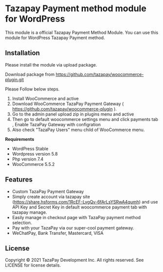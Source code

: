 # Tazapay Payment method module for WordPress

This module is a official Tazapay Payment Method Module. You can use this module for WordPress Tazapay Payment method. 

## Installation

Please install the module via upload package. 

Download package from https://github.com/tazapay/woocommerce-plugin.git

Please Follow below steps.

1) Install WooCommerce and active
2) Download WooCommerce TazaPay Payment Gateway ( https://github.com/tazapay/woocommerce-plugin ).
3) Go to the admin panel upload zip in  plugins menu and active
4) Then go to default woocommerce settings menu and click payments tab , Enable TazaPay Gateway with configration
5) Also check "TazaPay Users" menu child of WooCommerce menu.

**Requirements**

- WordPress Stable
- Wordpress version 5.8
- Php version 7.4
- WooCommerce 5.5.2

## Features
- Custom TazaPay Payment Gateway
- Simply create account via tazapay site (https://share.hsforms.com/1RcEF-LvgQv-6fArLsYSRwA4qumh) and use API Key and Secret Key in default woocommerce payment tab with tazapay manage.
- Easily manage in checkout page with TazaPay payment method selection.
- Pay with your TazaPay via our super-cool payment gateway.
- WeChatPay, Bank Transfer, Mastercard, VISA


## License

Copyright © 2021 TazaPay Development Inc. All rights reserved. See LICENSE for license details.